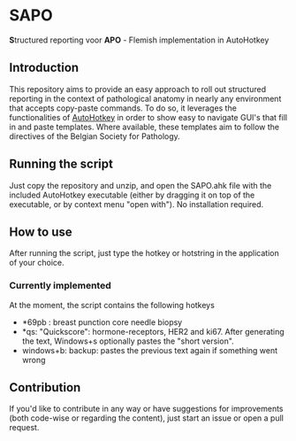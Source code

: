 # SAPO
**S**tructured reporting voor **APO** - Flemish implementation in AutoHotkey
## Introduction
This repository aims to provide an easy approach to roll out structured reporting in the context of pathological anatomy in nearly any environment that accepts copy-paste commands.
To do so, it leverages the functionalities of [AutoHotkey](https://github.com/AutoHotkey/AutoHotkey) in order to show easy to navigate GUI's that fill in and paste templates. Where available, these templates aim to follow the directives of the Belgian Society for Pathology.

## Running the script
Just copy the repository and unzip, and open the SAPO.ahk file with the included AutoHotkey executable (either by dragging it on top of the executable, or by context menu "open with"). No installation required.

## How to use
After running the script, just type the hotkey or hotstring in the application of your choice.
### Currently implemented
At the moment, the script contains the following hotkeys
- *69pb : breast punction core needle biopsy
- *qs: "Quickscore": hormone-receptors, HER2 and ki67. After generating the text, Windows+s optionally pastes the "short version".
- windows+b: backup: pastes the previous text again if something went wrong

## Contribution
If you'd like to contribute in any way or have suggestions for improvements (both code-wise or regarding the content), just start an issue or open a pull request.
